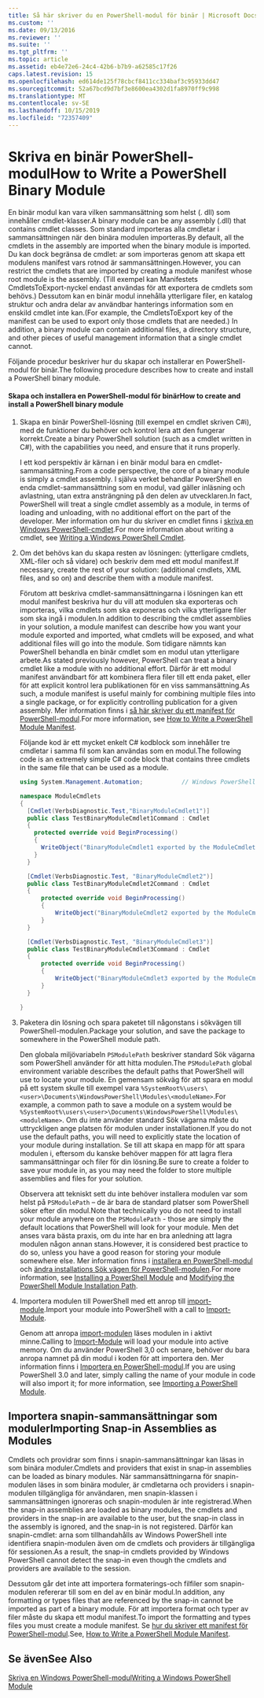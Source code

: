 ```yaml
---
title: Så här skriver du en PowerShell-modul för binär | Microsoft Docs
ms.custom: ''
ms.date: 09/13/2016
ms.reviewer: ''
ms.suite: ''
ms.tgt_pltfrm: ''
ms.topic: article
ms.assetid: eb4e72e6-24c4-42b6-b7b9-a62585c17f26
caps.latest.revision: 15
ms.openlocfilehash: ed614de125f78cbcf8411cc334baf3c95933dd47
ms.sourcegitcommit: 52a67bcd9d7bf3e8600ea4302d1fa8970ff9c998
ms.translationtype: MT
ms.contentlocale: sv-SE
ms.lasthandoff: 10/15/2019
ms.locfileid: "72357409"
---
```

# <a name="how-to-write-a-powershell-binary-module"></a><span data-ttu-id="d3140-102">Skriva en binär PowerShell-modul</span><span class="sxs-lookup"><span data-stu-id="d3140-102">How to Write a PowerShell Binary Module</span></span>

<span data-ttu-id="d3140-103">En binär modul kan vara vilken sammansättning som helst (. dll) som innehåller cmdlet-klasser.</span><span class="sxs-lookup"><span data-stu-id="d3140-103">A binary module can be any assembly (.dll) that contains cmdlet classes.</span></span> <span data-ttu-id="d3140-104">Som standard importeras alla cmdletar i sammansättningen när den binära modulen importeras.</span><span class="sxs-lookup"><span data-stu-id="d3140-104">By default, all the cmdlets in the assembly are imported when the binary module is imported.</span></span> <span data-ttu-id="d3140-105">Du kan dock begränsa de cmdlet: ar som importeras genom att skapa ett modulens manifest vars rotnod är sammansättningen.</span><span class="sxs-lookup"><span data-stu-id="d3140-105">However, you can restrict the cmdlets that are imported by creating a module manifest whose root module is the assembly.</span></span> <span data-ttu-id="d3140-106">(Till exempel kan Manifestets CmdletsToExport-nyckel endast användas för att exportera de cmdlets som behövs.) Dessutom kan en binär modul innehålla ytterligare filer, en katalog struktur och andra delar av användbar hanterings information som en enskild cmdlet inte kan.</span><span class="sxs-lookup"><span data-stu-id="d3140-106">(For example, the CmdletsToExport key of the manifest can be used to export only those cmdlets that are needed.) In addition, a binary module can contain additional files, a directory structure, and other pieces of useful management information that a single cmdlet cannot.</span></span>

<span data-ttu-id="d3140-107">Följande procedur beskriver hur du skapar och installerar en PowerShell-modul för binär.</span><span class="sxs-lookup"><span data-stu-id="d3140-107">The following procedure describes how to create and install a PowerShell binary module.</span></span>

#### <a name="how-to-create-and-install-a-powershell-binary-module"></a><span data-ttu-id="d3140-108">Skapa och installera en PowerShell-modul för binär</span><span class="sxs-lookup"><span data-stu-id="d3140-108">How to create and install a PowerShell binary module</span></span>

1. <span data-ttu-id="d3140-109">Skapa en binär PowerShell-lösning (till exempel en cmdlet skriven C#i), med de funktioner du behöver och kontrol lera att den fungerar korrekt.</span><span class="sxs-lookup"><span data-stu-id="d3140-109">Create a binary PowerShell solution (such as a cmdlet written in C#), with the capabilities you need, and ensure that it runs properly.</span></span>

   <span data-ttu-id="d3140-110">I ett kod perspektiv är kärnan i en binär modul bara en cmdlet-sammansättning.</span><span class="sxs-lookup"><span data-stu-id="d3140-110">From a code perspective, the core of a binary module is simply a cmdlet assembly.</span></span> <span data-ttu-id="d3140-111">I själva verket behandlar PowerShell en enda cmdlet-sammansättning som en modul, vad gäller inläsning och avlastning, utan extra ansträngning på den delen av utvecklaren.</span><span class="sxs-lookup"><span data-stu-id="d3140-111">In fact, PowerShell will treat a single cmdlet assembly as a module, in terms of loading and unloading, with no additional effort on the part of the developer.</span></span> <span data-ttu-id="d3140-112">Mer information om hur du skriver en cmdlet finns i [skriva en Windows PowerShell-cmdlet](../cmdlet/writing-a-windows-powershell-cmdlet.md).</span><span class="sxs-lookup"><span data-stu-id="d3140-112">For more information about writing a cmdlet, see [Writing a Windows PowerShell Cmdlet](../cmdlet/writing-a-windows-powershell-cmdlet.md).</span></span>

2. <span data-ttu-id="d3140-113">Om det behövs kan du skapa resten av lösningen: (ytterligare cmdlets, XML-filer och så vidare) och beskriv dem med ett modul manifest.</span><span class="sxs-lookup"><span data-stu-id="d3140-113">If necessary, create the rest of your solution: (additional cmdlets, XML files, and so on) and describe them with a module manifest.</span></span>

   <span data-ttu-id="d3140-114">Förutom att beskriva cmdlet-sammansättningarna i lösningen kan ett modul manifest beskriva hur du vill att modulen ska exporteras och importeras, vilka cmdlets som ska exponeras och vilka ytterligare filer som ska ingå i modulen.</span><span class="sxs-lookup"><span data-stu-id="d3140-114">In addition to describing the cmdlet assemblies in your solution, a module manifest can describe how you want your module exported and imported, what cmdlets will be exposed, and what additional files will go into the module.</span></span>
   <span data-ttu-id="d3140-115">Som tidigare nämnts kan PowerShell behandla en binär cmdlet som en modul utan ytterligare arbete.</span><span class="sxs-lookup"><span data-stu-id="d3140-115">As stated previously however, PowerShell can treat a binary cmdlet like a module with no additional effort.</span></span>
   <span data-ttu-id="d3140-116">Därför är ett modul manifest användbart för att kombinera flera filer till ett enda paket, eller för att explicit kontrol lera publikationen för en viss sammansättning.</span><span class="sxs-lookup"><span data-stu-id="d3140-116">As such, a module manifest is useful mainly for combining multiple files into a single package, or for explicitly controlling publication for a given assembly.</span></span>
   <span data-ttu-id="d3140-117">Mer information finns i [så här skriver du ett manifest för PowerShell-modul](how-to-write-a-powershell-module-manifest.md).</span><span class="sxs-lookup"><span data-stu-id="d3140-117">For more information, see [How to Write a PowerShell Module Manifest](how-to-write-a-powershell-module-manifest.md).</span></span>

   <span data-ttu-id="d3140-118">Följande kod är ett mycket enkelt C# kodblock som innehåller tre cmdletar i samma fil som kan användas som en modul.</span><span class="sxs-lookup"><span data-stu-id="d3140-118">The following code is an extremely simple C# code block that contains three cmdlets in the same file that can be used as a module.</span></span>

   ```csharp
   using System.Management.Automation;           // Windows PowerShell namespace.

   namespace ModuleCmdlets
   {
     [Cmdlet(VerbsDiagnostic.Test,"BinaryModuleCmdlet1")]
     public class TestBinaryModuleCmdlet1Command : Cmdlet
     {
       protected override void BeginProcessing()
       {
         WriteObject("BinaryModuleCmdlet1 exported by the ModuleCmdlets module.");
       }
     }

     [Cmdlet(VerbsDiagnostic.Test, "BinaryModuleCmdlet2")]
     public class TestBinaryModuleCmdlet2Command : Cmdlet
     {
         protected override void BeginProcessing()
         {
             WriteObject("BinaryModuleCmdlet2 exported by the ModuleCmdlets module.");
         }
     }

     [Cmdlet(VerbsDiagnostic.Test, "BinaryModuleCmdlet3")]
     public class TestBinaryModuleCmdlet3Command : Cmdlet
     {
         protected override void BeginProcessing()
         {
             WriteObject("BinaryModuleCmdlet3 exported by the ModuleCmdlets module.");
         }
     }

   }
   ```

3. <span data-ttu-id="d3140-119">Paketera din lösning och spara paketet till någonstans i sökvägen till PowerShell-modulen.</span><span class="sxs-lookup"><span data-stu-id="d3140-119">Package your solution, and save the package to somewhere in the PowerShell module path.</span></span>

   <span data-ttu-id="d3140-120">Den globala miljövariabeln `PSModulePath` beskriver standard Sök vägarna som PowerShell använder för att hitta modulen.</span><span class="sxs-lookup"><span data-stu-id="d3140-120">The `PSModulePath` global environment variable describes the default paths that PowerShell will use to locate your module.</span></span> <span data-ttu-id="d3140-121">En gemensam sökväg för att spara en modul på ett system skulle till exempel vara `%SystemRoot%\users\<user>\Documents\WindowsPowerShell\Modules\<moduleName>`.</span><span class="sxs-lookup"><span data-stu-id="d3140-121">For example, a common path to save a module on a system would be `%SystemRoot%\users\<user>\Documents\WindowsPowerShell\Modules\<moduleName>`.</span></span> <span data-ttu-id="d3140-122">Om du inte använder standard Sök vägarna måste du uttryckligen ange platsen för modulen under installationen.</span><span class="sxs-lookup"><span data-stu-id="d3140-122">If you do not use the default paths, you will need to explicitly state the location of your module during installation.</span></span> <span data-ttu-id="d3140-123">Se till att skapa en mapp för att spara modulen i, eftersom du kanske behöver mappen för att lagra flera sammansättningar och filer för din lösning.</span><span class="sxs-lookup"><span data-stu-id="d3140-123">Be sure to create a folder to save your module in, as you may need the folder to store multiple assemblies and files for your solution.</span></span>

   <span data-ttu-id="d3140-124">Observera att tekniskt sett du inte behöver installera modulen var som helst på `PSModulePath` – de är bara de standard platser som PowerShell söker efter din modul.</span><span class="sxs-lookup"><span data-stu-id="d3140-124">Note that technically you do not need to install your module anywhere on the `PSModulePath` - those are simply the default locations that PowerShell will look for your module.</span></span> <span data-ttu-id="d3140-125">Men det anses vara bästa praxis, om du inte har en bra anledning att lagra modulen någon annan stans.</span><span class="sxs-lookup"><span data-stu-id="d3140-125">However, it is considered best practice to do so, unless you have a good reason for storing your module somewhere else.</span></span> <span data-ttu-id="d3140-126">Mer information finns i [installera en PowerShell-modul](./installing-a-powershell-module.md) och [ändra installations Sök vägen för PowerShell-modulen](./modifying-the-psmodulepath-installation-path.md).</span><span class="sxs-lookup"><span data-stu-id="d3140-126">For more information, see [Installing a PowerShell Module](./installing-a-powershell-module.md) and [Modifying the PowerShell Module Installation Path](./modifying-the-psmodulepath-installation-path.md).</span></span>

4. <span data-ttu-id="d3140-127">Importera modulen till PowerShell med ett anrop till [import-module](/powershell/module/Microsoft.PowerShell.Core/Import-Module).</span><span class="sxs-lookup"><span data-stu-id="d3140-127">Import your module into PowerShell with a call to [Import-Module](/powershell/module/Microsoft.PowerShell.Core/Import-Module).</span></span>

   <span data-ttu-id="d3140-128">Genom att anropa [import-modulen](/powershell/module/Microsoft.PowerShell.Core/Import-Module) läses modulen in i aktivt minne.</span><span class="sxs-lookup"><span data-stu-id="d3140-128">Calling to [Import-Module](/powershell/module/Microsoft.PowerShell.Core/Import-Module) will load your module into active memory.</span></span> <span data-ttu-id="d3140-129">Om du använder PowerShell 3,0 och senare, behöver du bara anropa namnet på din modul i koden för att importera den. Mer information finns i [Importera en PowerShell-modul](./importing-a-powershell-module.md).</span><span class="sxs-lookup"><span data-stu-id="d3140-129">If you are using PowerShell 3.0 and later, simply calling the name of your module in code will also import it; for more information, see [Importing a PowerShell Module](./importing-a-powershell-module.md).</span></span>

## <a name="importing-snap-in-assemblies-as-modules"></a><span data-ttu-id="d3140-130">Importera snapin-sammansättningar som moduler</span><span class="sxs-lookup"><span data-stu-id="d3140-130">Importing Snap-in Assemblies as Modules</span></span>

<span data-ttu-id="d3140-131">Cmdlets och providrar som finns i snapin-sammansättningar kan läsas in som binära moduler.</span><span class="sxs-lookup"><span data-stu-id="d3140-131">Cmdlets and providers that exist in snap-in assemblies can be loaded as binary modules.</span></span> <span data-ttu-id="d3140-132">När sammansättningarna för snapin-modulen läses in som binära moduler, är cmdletarna och providers i snapin-modulen tillgängliga för användaren, men snapin-klassen i sammansättningen ignoreras och snapin-modulen är inte registrerad.</span><span class="sxs-lookup"><span data-stu-id="d3140-132">When the snap-in assemblies are loaded as binary modules, the cmdlets and providers in the snap-in are available to the user, but the snap-in class in the assembly is ignored, and the snap-in is not registered.</span></span> <span data-ttu-id="d3140-133">Därför kan snapin-cmdlet: arna som tillhandahålls av Windows PowerShell inte identifiera snapin-modulen även om de cmdlets och providers är tillgängliga för sessionen.</span><span class="sxs-lookup"><span data-stu-id="d3140-133">As a result, the snap-in cmdlets provided by Windows PowerShell cannot detect the snap-in even though the cmdlets and providers are available to the session.</span></span>

<span data-ttu-id="d3140-134">Dessutom går det inte att importera formaterings-och filfiler som snapin-modulen refererar till som en del av en binär modul.</span><span class="sxs-lookup"><span data-stu-id="d3140-134">In addition, any formatting or types files that are referenced by the snap-in cannot be imported as part of a binary module.</span></span>
<span data-ttu-id="d3140-135">För att importera format och typer av filer måste du skapa ett modul manifest.</span><span class="sxs-lookup"><span data-stu-id="d3140-135">To import the formatting and types files you must create a module manifest.</span></span>
<span data-ttu-id="d3140-136">Se [hur du skriver ett manifest för PowerShell-modul](how-to-write-a-powershell-module-manifest.md).</span><span class="sxs-lookup"><span data-stu-id="d3140-136">See, [How to Write a PowerShell Module Manifest](how-to-write-a-powershell-module-manifest.md).</span></span>

## <a name="see-also"></a><span data-ttu-id="d3140-137">Se även</span><span class="sxs-lookup"><span data-stu-id="d3140-137">See Also</span></span>

[<span data-ttu-id="d3140-138">Skriva en Windows PowerShell-modul</span><span class="sxs-lookup"><span data-stu-id="d3140-138">Writing a Windows PowerShell Module</span></span>](./writing-a-windows-powershell-module.md)

